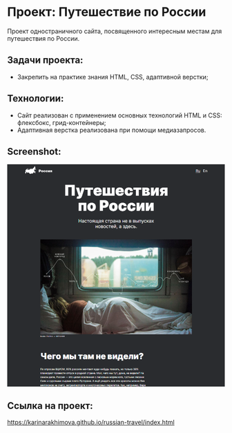 # Проект: Путешествие по России
Проект одностраничного сайта, посвященного интересным местам для путешествия по России.

## Задачи проекта:
 - Закрепить на практике знания HTML, CSS, адаптивной верстки;

## Технологии:
  * Сайт реализован с применением основных технологий HTML и CSS: флексбокс, грид-контейнеры;
  * Адаптивная верстка реализована при помощи медиазапросов.

## Screenshot:
![Screenshot](https://github.com/KarinaRakhimova/russian-travel/blob/main/Screenshot.png)

## Ссылка на проект:
https://karinarakhimova.github.io/russian-travel/index.html
